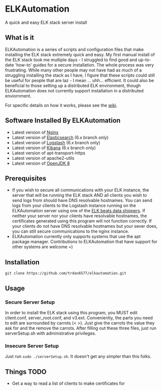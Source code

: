 # ELKAutomation
A quick and easy ELK stack server install

## What is it
ELKAutomation is a series of scripts and configuration files that make installing
the ELK stack extremely quick and easy. My first manual install of the ELK stack
took me multiple days - I struggled to find good and up-to-date 'how-to' guides for
a secure installation. The whole process was very frustrating. While many other people
may not have had as much of a struggling installing the stack as I have,
I figure that these scripts could still be useful for people that are laz - I mean
... uhh... efficient. It could also be beneficial to those setting up a 
distributed ELK environment, though ELKAutomation does not currently support 
installation in a distributed enviornment.

For specific details on how it works, please see the 
[wiki](https://github.com/TRDan6577/ELKAutomation/wiki).

## Software Installed By ELKAutomation
* Latest version of [Nginx](https://nginx.com)
* Latest version of [Elasticsearch](https://elastic.co/products/elasticsearch) (6.x branch only)
* Latest version of [Logstash](https://elastic.co/products/logstash) (6.x branch only)
* Latest version of [Kibana](https://elastic.co/products/kibana) (6.x branch only)
* Latest version of apt-transport-https
* Latest version of apache2-utils
* Latest version of [OpenJDK 8](http://openjdk.java.net/projects/jdk8/)

## Prerequisites
* If you wish to secure all communications with your ELK instance, the server that will
be running the ELK stack AND all clients you wish to send logs from should have DNS 
resolvable hostnames. You can send logs from your clients to the Logstash instance
running on the ELKAutomation server using one of the 
[ELK beats data shippers](https://elastic.co/products/beats). If neither your server
nor your clients have resolvable hostnames, the certificates generated using this
program will not function correctly. If your clients do not have DNS resolvable
hostnames but your sever does, you can still secure communications to the nginx instance.
* ELKAutomation currently only supports systems that use the apt package manager.
Contributions to ELKAutomation that have support for other systems are welcome =)

## Installation
`git clone https://github.com/trdan6577/elkautomation.git`

## Usage
### Secure Server Setup
In order to install the ELK stack using this program, you MUST edit
client.conf, server\_root.conf, and v3.ext. Conveniently, the parts you need
to edit are surrounded by carrots (< >). Just give the carrots the value they ask
for and the remove the carrots. After filling out these three files, just run
serverSetup.sh with administrative privileges.

### Insecure Server Setup
Just run `sudo ./serverSetup.sh`. It doesn't get any simpler than this folks.

## Things TODO
* Get a way to read a list of clients to make certificates for
